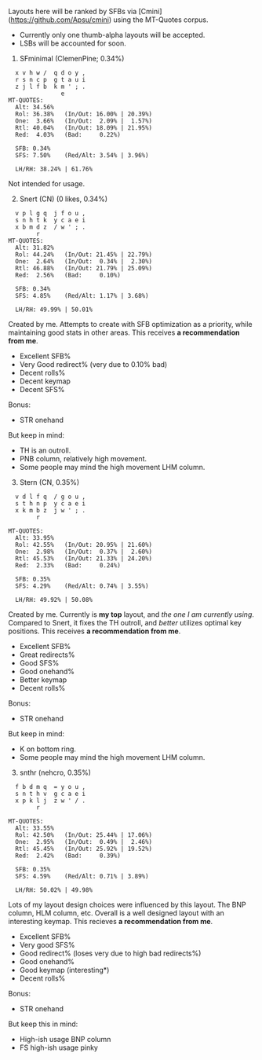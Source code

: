 Layouts here will be ranked by SFBs via [Cmini] (https://github.com/Apsu/cmini) using the MT-Quotes corpus.
- Currently only one thumb-alpha layouts will be accepted.
- LSBs will be accounted for soon.


1) SFminimal (ClemenPine; 0.34%)
```
  x v h w /  q d o y ,
  r s n c p  g t a u i
  z j l f b  k m ' ; .
               e                   
MT-QUOTES:
  Alt: 34.56%
  Rol: 36.38%   (In/Out: 16.00% | 20.39%)
  One:  3.66%   (In/Out:  2.09% |  1.57%)
  Rtl: 40.04%   (In/Out: 18.09% | 21.95%)
  Red:  4.03%   (Bad:     0.22%)

  SFB: 0.34%
  SFS: 7.50%    (Red/Alt: 3.54% | 3.96%)

  LH/RH: 38.24% | 61.76%
```
Not intended for usage.


2) Snert (CN) (0 likes, 0.34%)
```
  v p l g q  j f o u ,
  s n h t k  y c a e i
  x b m d z  / w ' ; .
        r                   
MT-QUOTES:
  Alt: 31.82%
  Rol: 44.24%   (In/Out: 21.45% | 22.79%)
  One:  2.64%   (In/Out:  0.34% |  2.30%)
  Rtl: 46.88%   (In/Out: 21.79% | 25.09%)
  Red:  2.56%   (Bad:     0.10%)

  SFB: 0.34%
  SFS: 4.85%    (Red/Alt: 1.17% | 3.68%)

  LH/RH: 49.99% | 50.01%
```

Created by me. Attempts to create with SFB optimization as a priority, while maintaining good stats in other areas.
This receives **a recommendation from me**.
- Excellent SFB%
- Very Good redirect% (very due to 0.10% bad)
- Decent rolls%
- Decent keymap
- Decent SFS%

Bonus:
- STR onehand
  
But keep in mind:
- TH is an outroll.
- PNB column, relatively high movement.
- Some people may mind the high movement LHM column.


 3) Stern (CN, 0.35%)
```
  v d l f q  / g o u ,
  s t h n p  y c a e i
  x k m b z  j w ' ; .
        r                   

MT-QUOTES:
  Alt: 33.95%
  Rol: 42.55%   (In/Out: 20.95% | 21.60%)
  One:  2.98%   (In/Out:  0.37% |  2.60%)
  Rtl: 45.53%   (In/Out: 21.33% | 24.20%)
  Red:  2.33%   (Bad:     0.24%)

  SFB: 0.35%
  SFS: 4.29%    (Red/Alt: 0.74% | 3.55%)

  LH/RH: 49.92% | 50.08%
```

Created by me. Currently is **my top** layout, and *the one I am currently using*.
Compared to Snert, it fixes the TH outroll, and *better* utilizes optimal key positions.
This receives **a recommendation from me**.
- Excellent SFB%
- Great redirects%
- Good SFS%
- Good onehand%
- Better keymap
- Decent rolls%

Bonus:
- STR onehand

But keep in mind:
- K on bottom ring.
- Some people may mind the high movement LHM column.


3) snthr (nehcro, 0.35%)
```
  f b d m q  = y o u ,
  s n t h v  g c a e i
  x p k l j  z w ' / .
        r                   

MT-QUOTES:
  Alt: 33.55%
  Rol: 42.50%   (In/Out: 25.44% | 17.06%)
  One:  2.95%   (In/Out:  0.49% |  2.46%)
  Rtl: 45.45%   (In/Out: 25.92% | 19.52%)
  Red:  2.42%   (Bad:     0.39%)

  SFB: 0.35%
  SFS: 4.59%    (Red/Alt: 0.71% | 3.89%)

  LH/RH: 50.02% | 49.98%
```

Lots of my layout design choices were influenced by this layout. The BNP column, HLM column, etc. Overall is a well designed layout with an interesting keymap.
This recieves **a recommendation from me**.
- Excellent SFB%
- Very good SFS%
- Good redirect% (loses very due to high bad redirects%)
- Good onehand%
- Good keymap (interesting*)
- Decent rolls%

Bonus:
- STR onehand

But keep this in mind:
- High-ish usage BNP column
- FS high-ish usage pinky

